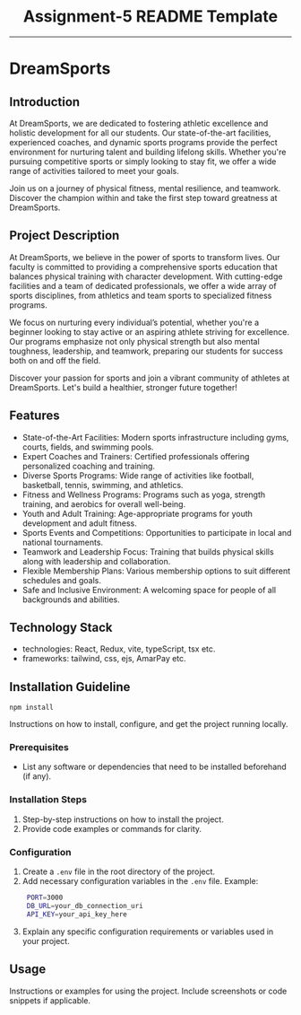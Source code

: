 
<div align="center">
  <h1>Assignment-5 README Template</h1>
</div>

---

# DreamSports

## Introduction

At DreamSports, we are dedicated to fostering athletic excellence and holistic development for all our students. Our state-of-the-art facilities, experienced coaches, and dynamic sports programs provide the perfect environment for nurturing talent and building lifelong skills. Whether you're pursuing competitive sports or simply looking to stay fit, we offer a wide range of activities tailored to meet your goals.

Join us on a journey of physical fitness, mental resilience, and teamwork. Discover the champion within and take the first step toward greatness at DreamSports.

## Project Description

At DreamSports, we believe in the power of sports to transform lives. Our faculty is committed to providing a comprehensive sports education that balances physical training with character development. With cutting-edge facilities and a team of dedicated professionals, we offer a wide array of sports disciplines, from athletics and team sports to specialized fitness programs.

We focus on nurturing every individual’s potential, whether you're a beginner looking to stay active or an aspiring athlete striving for excellence. Our programs emphasize not only physical strength but also mental toughness, leadership, and teamwork, preparing our students for success both on and off the field.

Discover your passion for sports and join a vibrant community of athletes at DreamSports. Let's build a healthier, stronger future together!

## Features

- State-of-the-Art Facilities: Modern sports infrastructure including gyms, courts, fields, and swimming pools.
- Expert Coaches and Trainers: Certified professionals offering personalized coaching and training.
- Diverse Sports Programs: Wide range of activities like football, basketball, tennis, swimming, and athletics.
- Fitness and Wellness Programs: Programs such as yoga, strength training, and aerobics for overall well-being.
- Youth and Adult Training: Age-appropriate programs for youth development and adult fitness.
- Sports Events and Competitions: Opportunities to participate in local and national tournaments.
- Teamwork and Leadership Focus: Training that builds physical skills along with leadership and collaboration.
- Flexible Membership Plans: Various membership options to suit different schedules and goals.
- Safe and Inclusive Environment: A welcoming space for people of all backgrounds and abilities.

## Technology Stack
- technologies: React, Redux, vite, typeScript, tsx etc.
- frameworks: tailwind, css, ejs, AmarPay etc.

## Installation Guideline
`npm install`

Instructions on how to install, configure, and get the project running locally.

### Prerequisites

- List any software or dependencies that need to be installed beforehand (if any).

### Installation Steps

1. Step-by-step instructions on how to install the project.
2. Provide code examples or commands for clarity.

### Configuration

1. Create a `.env` file in the root directory of the project.
2. Add necessary configuration variables in the `.env` file.
   Example:
   ```bash
    PORT=3000
    DB_URL=your_db_connection_uri
    API_KEY=your_api_key_here
   ```
3. Explain any specific configuration requirements or variables used in your project.

## Usage

Instructions or examples for using the project. Include screenshots or code snippets if applicable.
